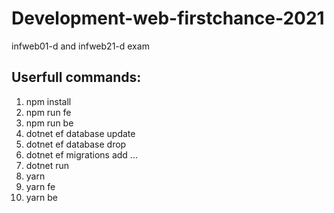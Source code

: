 # Development-web-firstchance-2021
infweb01-d and infweb21-d exam

## Userfull commands:
1. npm install
2. npm run fe
3. npm run be
4. dotnet ef database update
5. dotnet ef database drop
6. dotnet ef migrations add ...
7. dotnet run
8. yarn
9. yarn fe
10. yarn be